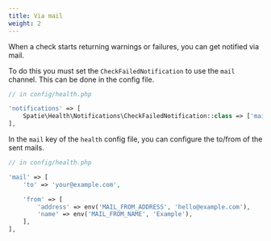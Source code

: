 ```yaml
---
title: Via mail
weight: 2
---
```


When a check starts returning warnings or failures, you can get notified via mail.

To do this you must set the `CheckFailedNotification` to use the `mail` channel. This can be done in the config file.

```php
// in config/health.php

'notifications' => [
    Spatie\Health\Notifications\CheckFailedNotification::class => ['mail'],
],
```

In the `mail` key of the `health` config file, you can configure the to/from of the sent mails.

```php
// in config/health.php

'mail' => [
    'to' => 'your@example.com',

    'from' => [
        'address' => env('MAIL_FROM_ADDRESS', 'hello@example.com'),
        'name' => env('MAIL_FROM_NAME', 'Example'),
    ],
],
```
